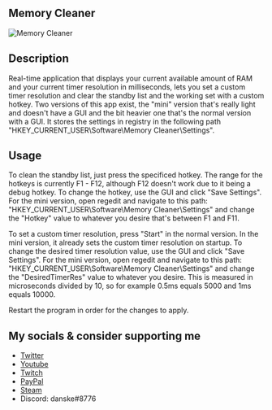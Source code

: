 ## Memory Cleaner
![Memory Cleaner](https://cdn.discordapp.com/attachments/759162962325143623/763515874501984317/unknown.png)
## Description
Real-time application that displays your current available amount of RAM and your current timer resolution in milliseconds, lets you set a custom timer resolution and clear the standby list and the working set with a custom hotkey. Two versions of this app exist, the "mini" version that's really light and doesn't have a GUI and the bit heavier one that's the normal version with a GUI. It stores the settings in registry in the following path "HKEY_CURRENT_USER\Software\Memory Cleaner\Settings".
## Usage
To clean the standby list, just press the specificed hotkey. The range for the hotkeys is currently F1 - F12, although F12 doesn't work due to it being a debug hotkey. To change the hotkey, use the GUI and click "Save Settings". For the mini version, open regedit and navigate to this path: "HKEY_CURRENT_USER\Software\Memory Cleaner\Settings" and change the "Hotkey" value to whatever you desire that's between F1 and F11.

To set a custom timer resolution, press "Start" in the normal version. In the mini version, it already sets the custom timer resolution on startup. To change the desired timer resolution value, use the GUI and click "Save Settings". For the mini version, open regedit and navigate to this path: "HKEY_CURRENT_USER\Software\Memory Cleaner\Settings" and change the "DesiredTimerRes" value to whatever you desire. This is measured in microseconds divided by 10, so for example 0.5ms equals 5000 and 1ms equals 10000.

Restart the program in order for the changes to apply.

## My socials & consider supporting me
- [Twitter](https://twitter.com/danskexd)
- [Youtube](https://www.youtube.com/c/danskexd)
- [Twitch](https://www.twitch.tv/lildanske)
- [PayPal](https://www.paypal.me/danskexd)
- [Steam](https://steamcommunity.com/id/danskexd)
- Discord: danske#8776
